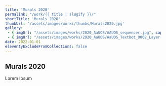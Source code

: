 ```yaml
---
title: 'Murals 2020'
permalink: "/work/{{ title | slugify }}/"
shortTitle: 'Murals 2020'
thumbUrl: '/assets/images/works/thumbs/Murals2020.jpg'
gallery:
 - { imgUrl: "/assets/images/works/2020_AaUOS/AAUOS_sequencer.jpg", caption: "" }
 - { imgUrl: "/assets/images/works/2020_AaUOS/AaUOS_Textbot_0002_Layer-20.jpg", caption: "" }
date: 2022-01-01
eleventyExcludeFromCollections: false
---
```



<div class="Grid Grid--gutters Grid--full large-Grid--fit">
  <div class="Grid-cell">
    <div class='headerGroup'>
      <h2>Murals 2020</h2>
      <p>Lorem Ipsum</p>
    </div>
  </div>
</div>